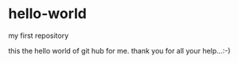 # hello-world
my first repository

this the hello world of git hub for me. thank you for all your help...:-)
